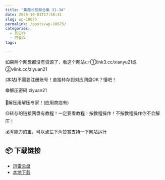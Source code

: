 ```yaml
---
title: "蒹葭长视频合集 31-34"
date: 2025-10-01T17:58:31
slug: wp-10675
permalink: /posts/wp-10675/
categories:
  - 其它📺
  - 四爱📺
tags:

---
```


如果两个网盘都没有资源了，看这个网站👉①link3.cc/xianyu21或②vlink.cc/ziyuan21

(本站)不需要注册账号！直接转存到对应网盘OK？懂吧！

🟢解压密码:ziyuan21

🔵解压用解压专家！(应用商店有)

🟡转存的链接网盘有教程！一定要看教程！按教程操作！不按教程操作你不会解压！

💰🈶能力的宝，可以点左下角赞赏支持一下网站运行

## 📦 下载链接
- [迅雷云盘](https://blziyuan21.com/pay-download/10675?key=07baf2be73&down_id=0)
- [本地下载](https://blziyuan21.com/pay-download/10675?key=07baf2be73&down_id=1)


